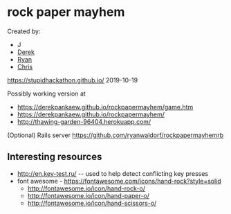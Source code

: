 # rock paper mayhem

Created by:

  * J
  * [Derek](https://github.com/derekpankaew)
  * [Ryan](https://github.com/ryanwaldorf)
  * [Chris](https://github.com/clach04)

https://stupidhackathon.github.io/
2019-10-19

Possibly working version at

  * https://derekpankaew.github.io/rockpapermayhem/game.htm
  * https://derekpankaew.github.io/rockpapermayhem/
  * http://thawing-garden-96404.herokuapp.com/

(Optional) Rails server https://github.com/ryanwaldorf/rockpapermayhemrb


## Interesting resources

  * http://en.key-test.ru/  -- used to help detect conflicting key presses
  * font awesome - https://fontawesome.com/icons/hand-rock?style=solid
      * http://fontawesome.io/icon/hand-rock-o/
      * http://fontawesome.io/icon/hand-paper-o/
      * http://fontawesome.io/icon/hand-scissors-o/
